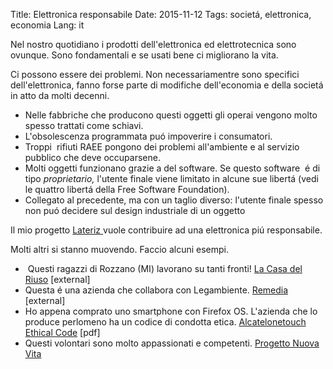 Title: Elettronica responsabile
Date: 2015-11-12
Tags: societá, elettronica, economia
Lang: it


Nel nostro quotidiano i prodotti dell'elettronica ed elettrotecnica sono ovunque. Sono fondamentali e se usati bene ci migliorano la vita.

Ci possono essere dei problemi. Non necessariamentre sono specifici dell'elettronica, fanno forse parte di modifiche dell'economia e della societá in atto da molti decenni.
<ul>
<li>Nelle fabbriche che producono questi oggetti gli operai vengono molto spesso trattati come schiavi.</li>
<li>L'obsolescenza programmata puó impoverire i consumatori.</li>
<li>Troppi  rifiuti RAEE pongono dei problemi all'ambiente e al servizio pubblico che deve occuparsene.</li>
<li>Molti oggetti funzionano grazie a del software. Se questo software  é di tipo <em>proprietario,</em> l'utente finale viene limitato in alcune sue libertá (vedi le quattro libertá della Free Software Foundation).</li>
<li>Collegato al precedente, ma con un taglio diverso: l'utente finale spesso non puó decidere sul design industriale di un oggetto</li>
</ul>
Il mio progetto <a href="http://lateriz.altervista.org">Lateriz </a>vuole contribuire ad una elettronica piú responsabile.

Molti altri si stanno muovendo. Faccio alcuni esempi.
<ul>
<li> Questi ragazzi di Rozzano (MI) lavorano su tanti fronti! <a href="http://www.lacasadelriuso.com/">La Casa del Riuso</a> [external]</li>
<li>Questa é una azienda che collabora con Legambiente. <a href="http://www.remediapervoi.it/">Remedia</a> [external]</li>
<li>Ho appena comprato uno smartphone con Firefox OS. L'azienda che lo produce perlomeno ha un codice di condotta etica. <a href="pdf/Alcatelonetouch_Ethical_Code_V3.0.pdf">Alcatelonetouch Ethical Code</a> [pdf]</li>
<li>Questi volontari sono molto appassionati e competenti. <a href="http://www.progettonuovavita.it/">Progetto Nuova Vita</a></li>
</ul>
